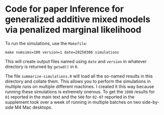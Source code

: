 # Code for paper Inference for generalized additive mixed models via penalized marginal likelihood

To run the simulations, use the `Makefile`:

`make numsims=100 version=1 date=20250306 simulations`

This will create output files named using `date` and `version` in whatever directory is returned by `getwd()` in `R`. 

The file `summarize-simulations.R` will load all the so-named results in this directory and collate
them. This allows you to perform the simulations in multiple runs on multiple different machines. I created
it this way because running these simulations is extremely onerous. 
To get the `1000` results for `01` reported
in the main text and the `500` for `02-07` reported in the supplement took over a week of running in multiple
batches on two side-by-side M4 Mac desktops.